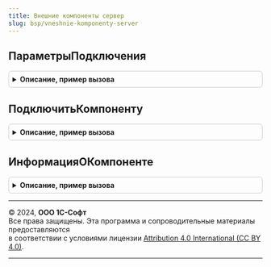 ```yaml
---
title: Внешние компоненты сервер
slug: bsp/vneshnie-komponenty-server
---
```



## ПараметрыПодключения
<details style="margin: 1em 0; padding: 0.5em; border: 1px solid #ccc; border-radius: 6px;">

<summary style="font-weight: bold; cursor: pointer;">Описание, пример вызова</summary>

```bsl

// Параметры для вызова ВнешниеКомпонентыСервер.ПодключитьКомпоненту.
//
// Возвращаемое значение:
//  Структура:
//    * ИдентификаторыСозданияОбъектов - Массив из Строка - идентификаторы экземпляров модуля объекта,
//              используется только для компонент, у которых есть несколько идентификаторов создания объектов.
//              При задании параметр Идентификатор будет использоваться только для определения компоненты.
//    * Изолированно - Булево  - если Истина, компонента должна подключаться изолированно,
//                               в этом случае она загружается в отдельный процесс операционной системы.
//                               Если Ложь, то в этом случае компонента будет выполняться в том же процессе
//                               операционной системы, который выполняет код встроенного языка.
//              - Неопределено - (по умолчанию Неопределено) соответствует поведению платформы:
//                               не изолированно - если компонентой поддерживается только этот режим,
//                               изолированно - в остальных случаях.
//                               См. https://its.1c.eu/db/v83doc#bookmark:dev:TI000001866
//    * ПолноеИмяМакета - Строка - полное имя макета конфигурации с ZIP-архивом, в котором хранится компонента.
//
Функция ПараметрыПодключения() Экспорт
```

Пример вызова
```bsl
Результат = ВнешниеКомпонентыСервер.ПараметрыПодключения() 
```
</details>

## ПодключитьКомпоненту
<details style="margin: 1em 0; padding: 0.5em; border: 1px solid #ccc; border-radius: 6px;">

<summary style="font-weight: bold; cursor: pointer;">Описание, пример вызова</summary>

```bsl

// Подключает на сервере 1С:Предприятия внешнюю компоненту из хранилища внешних компонент,
// выполненную по технологии Native API или COM.
// В модели сервиса разрешено только подключение общих внешних компонент, одобренных администратором сервиса.
//
// Параметры:
//  Идентификатор - Строка - идентификатор объекта внешней компоненты.
//  Версия        - Строка - версия компоненты.
//  ПараметрыПодключения - см. ПараметрыПодключения.
//
// Возвращаемое значение:
//   Структура - результат подключения компоненты:
//     * Подключено - Булево - признак подключения;
//     * ПодключаемыйМодуль - ОбъектВнешнейКомпоненты - экземпляр объекта внешней компоненты;
//                          - ФиксированноеСоответствие из КлючИЗначение - экземпляры объектов внешней компоненты,
//                            указанные в ПараметрыПодключения.ИдентификаторыСозданияОбъектов:
//                            ** Ключ - Строка - идентификатор,
//                            ** Значение - ОбъектВнешнейКомпоненты - экземпляр объекта внешней компоненты.
//     * ОписаниеОшибки - Строка - краткое описание ошибки.
//
Функция ПодключитьКомпоненту(Знач Идентификатор, Версия = Неопределено, ПараметрыПодключения = Неопределено) Экспорт
```

Пример вызова
```bsl
Результат = ВнешниеКомпонентыСервер.ПодключитьКомпоненту(Идентификатор, Версия, ПараметрыПодключения);
```
</details>

## ИнформацияОКомпоненте
<details style="margin: 1em 0; padding: 0.5em; border: 1px solid #ccc; border-radius: 6px;">

<summary style="font-weight: bold; cursor: pointer;">Описание, пример вызова</summary>

```bsl

// Возвращает информацию о внешней компоненте по идентификатору и версии.
//
// Параметры:
//  Идентификатор - Строка - идентификатор объекта внешней компоненты.
//  Версия - Строка - версия компоненты.
//
// Возвращаемое значение:
//  Структура:
//      * Существует - Булево - признак отсутствия компоненты.
//      * ДоступноРедактирование - Булево - признак того, что компоненту может изменить администратор области.
//      * ОписаниеОшибки - Строка - краткое описание ошибки.
//      * Идентификатор - Строка - идентификатор объекта внешней компоненты.
//      * Версия - Строка - версия компоненты.
//      * Наименование - Строка - наименование и краткая информация о компоненте.
//
// Пример:
//
//  Результат = ВнешниеКомпонентыСервер.ИнформацияОКомпоненте("InputDevice", "8.1.7.10");
//  Если Результат.Существует Тогда
//      Идентификатор = Результат.Идентификатор;
//      Версия        = Результат.Версия;
//      Наименование  = Результат.Наименование;
//  Иначе
//      ОбщегоНазначенияКлиентСервер.СообщитьПользователю(Результат.ОписаниеОшибки);
//  КонецЕсли;
//
Функция ИнформацияОКомпоненте(Знач Идентификатор, Знач Версия = Неопределено) Экспорт
```

Пример вызова
```bsl
Результат = ВнешниеКомпонентыСервер.ИнформацияОКомпоненте(Идентификатор, Версия);
```
</details>

---

© 2024, **ООО 1С-Софт**  
Все права защищены. Эта программа и сопроводительные материалы предоставляются  
в соответствии с условиями лицензии [Attribution 4.0 International (CC BY 4.0)](https://creativecommons.org/licenses/by/4.0/legalcode).

---
